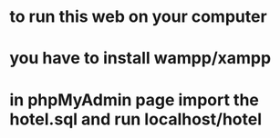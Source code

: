 # to run this web on your computer
# you have to install wampp/xampp
# in phpMyAdmin page import the hotel.sql and run localhost/hotel
